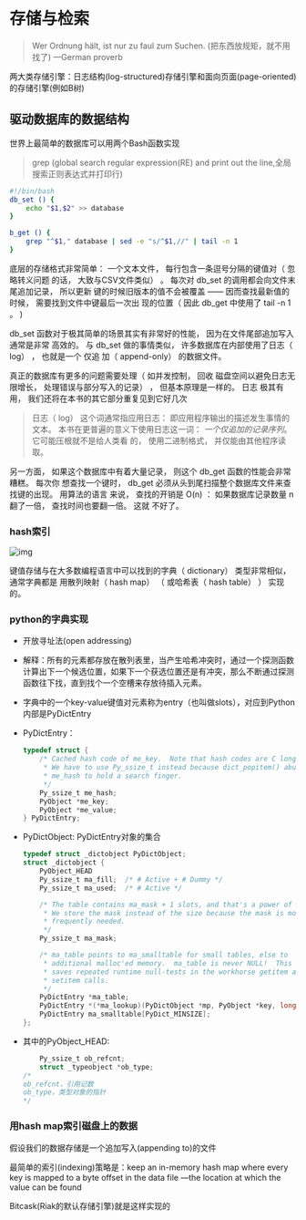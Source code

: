 # 存储与检索

> Wer Ordnung hält, ist nur zu faul zum Suchen.
> (把东西放规矩，就不用找了)
> —German proverb  

两大类存储引擎：日志结构(log-structured)存储引擎和面向页面(page-oriented)的存储引擎(例如B树)

## 驱动数据库的数据结构

世界上最简单的数据库可以用两个Bash函数实现  

> grep (global search regular expression(RE) and print out the line,全局搜索正则表达式并打印行)

```bash
#!/bin/bash
db_set () {
	echo "$1,$2" >> database
} 

b_get () {
	grep "^$1," database | sed -e "s/^$1,//" | tail -n 1
}
```

底层的存储格式非常简单： 一个文本文件， 每行包含一条逗号分隔的键值对（ 忽略转义问题
的话， 大致与CSV文件类似） 。 每次对 db_set 的调用都会向文件末尾追加记录， 所以更新
键的时候旧版本的值不会被覆盖 —— 因而查找最新值的时候， 需要找到文件中键最后一次出
现的位置（ 因此 db_get 中使用了 tail -n 1 。 )  

db_set 函数对于极其简单的场景其实有非常好的性能， 因为在文件尾部追加写入通常是非常
高效的。 与 db_set 做的事情类似， 许多数据库在内部使用了日志（ log） ， 也就是一个 仅追
加（ append-only） 的数据文件。  

真正的数据库有更多的问题需要处理（ 如并发控制， 回收
磁盘空间以避免日志无限增长， 处理错误与部分写入的记录） ， 但基本原理是一样的。 日志
极其有用， 我们还将在本书的其它部分重复见到它好几次  

> 日志（ log） 这个词通常指应用日志： 即应用程序输出的描述发生事情的文本。 本书在更普遍的意义下使用日志这一词： *一个仅追加的记录序列*。 它可能压根就不是给人类看
> 的， 使用二进制格式， 并仅能由其他程序读取。  

另一方面， 如果这个数据库中有着大量记录， 则这个 db_get 函数的性能会非常糟糕。 每次你
想查找一个键时， db_get 必须从头到尾扫描整个数据库文件来查找键的出现。 用算法的语言
来说， 查找的开销是 O(n) ： 如果数据库记录数量 n 翻了一倍， 查找时间也要翻一倍。 这就
不好了。  

### hash索引

![img](https://github.com/Qasak/distributed-system/blob/master/%E6%95%B0%E6%8D%AE%E7%B3%BB%E7%BB%9F%E7%9A%84%E5%9F%BA%E7%9F%B3/%E6%95%B0%E6%8D%AE%E6%A8%A1%E5%9E%8B%E4%B8%8E%E6%9F%A5%E8%AF%A2%E8%AF%AD%E8%A8%80/hash_map0.png)

键值存储与在大多数编程语言中可以找到的字典（ dictionary） 类型非常相似， 通常字典都是
用散列映射（ hash map） （ 或哈希表（ hash table） ） 实现的。   

### python的字典实现

+ 开放寻址法(open addressing)

+ 解释：所有的元素都存放在散列表里，当产生哈希冲突时，通过一个探测函数计算出下一个候选位置，如果下一个获选位置还是有冲突，那么不断通过探测函数往下找，直到找个一个空槽来存放待插入元素。

+ 字典中的一个key-value键值对元素称为entry（也叫做slots），对应到Python内部是PyDictEntry

+ PyDictEntry：

  ```c
  typedef struct {
      /* Cached hash code of me_key.  Note that hash codes are C longs.
       * We have to use Py_ssize_t instead because dict_popitem() abuses
       * me_hash to hold a search finger.
       */
      Py_ssize_t me_hash;
      PyObject *me_key;
      PyObject *me_value;
  } PyDictEntry;
  ```

  

+ PyDictObject: PyDictEntry对象的集合

  ```c
  typedef struct _dictobject PyDictObject;
  struct _dictobject {
      PyObject_HEAD
      Py_ssize_t ma_fill;  /* # Active + # Dummy */
      Py_ssize_t ma_used;  /* # Active */
  
      /* The table contains ma_mask + 1 slots, and that's a power of 2.
       * We store the mask instead of the size because the mask is more
       * frequently needed.
       */
      Py_ssize_t ma_mask;
  
      /* ma_table points to ma_smalltable for small tables, else to
       * additional malloc'ed memory.  ma_table is never NULL!  This rule
       * saves repeated runtime null-tests in the workhorse getitem and
       * setitem calls.
       */
      PyDictEntry *ma_table;
      PyDictEntry *(*ma_lookup)(PyDictObject *mp, PyObject *key, long hash);
      PyDictEntry ma_smalltable[PyDict_MINSIZE];
  };
  ```

  

+ 其中的PyObject_HEAD:

  ```c
      Py_ssize_t ob_refcnt;
      struct _typeobject *ob_type;
  /*
  ob_refcnt，引用记数
  ob_type，类型对象的指针
  */
  ```

  

### 用hash map索引磁盘上的数据

假设我们的数据存储是一个追加写入(appending to)的文件

最简单的索引(indexing)策略是：keep an in-memory hash map where every key is mapped to a byte offset in the data file  —the location at which the value can be found  

Bitcask(Riak的默认存储引擎)就是这样实现的

